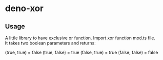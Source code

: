 # deno-xor

## Usage

A little library to have exclusive or function. Import xor function mod.ts file. It takes two boolean parameters and returns:

(true, true) = false
(true, false) = true
(false, true) = true
(false, false) = false
